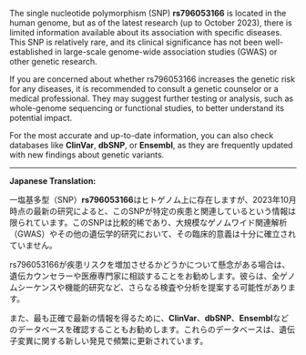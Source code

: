 The single nucleotide polymorphism (SNP) **rs796053166** is located in the human genome, but as of the latest research (up to October 2023), there is limited information available about its association with specific diseases. This SNP is relatively rare, and its clinical significance has not been well-established in large-scale genome-wide association studies (GWAS) or other genetic research.

If you are concerned about whether rs796053166 increases the genetic risk for any diseases, it is recommended to consult a genetic counselor or a medical professional. They may suggest further testing or analysis, such as whole-genome sequencing or functional studies, to better understand its potential impact.

For the most accurate and up-to-date information, you can also check databases like **ClinVar**, **dbSNP**, or **Ensembl**, as they are frequently updated with new findings about genetic variants.

---

**Japanese Translation:**

一塩基多型（SNP）**rs796053166**はヒトゲノム上に存在しますが、2023年10月時点の最新の研究によると、このSNPが特定の疾患と関連しているという情報は限られています。このSNPは比較的稀であり、大規模なゲノムワイド関連解析（GWAS）やその他の遺伝学的研究において、その臨床的意義は十分に確立されていません。

rs796053166が疾患リスクを増加させるかどうかについて懸念がある場合は、遺伝カウンセラーや医療専門家に相談することをお勧めします。彼らは、全ゲノムシーケンスや機能的研究など、さらなる検査や分析を提案する可能性があります。

また、最も正確で最新の情報を得るために、**ClinVar**、**dbSNP**、**Ensembl**などのデータベースを確認することもお勧めします。これらのデータベースは、遺伝子変異に関する新しい発見で頻繁に更新されています。